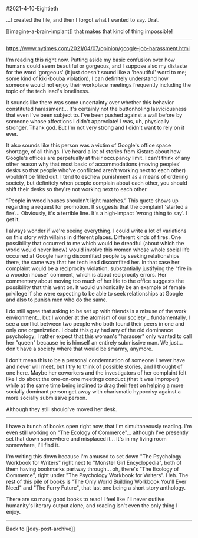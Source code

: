 #2021-4-10-Eightieth

...I created the file, and then I forgot what I wanted to say.  Drat.

[[imagine-a-brain-implant]] that makes that kind of thing impossible!

---
https://www.nytimes.com/2021/04/07/opinion/google-job-harassment.html

I'm reading this right now.  Putting aside my basic confusion over how humans could seem beautiful or gorgeous, and I suppose also my distaste for the word 'gorgeous' (it just doesn't sound like a 'beautiful' word to me; some kind of kiki-bouba violation), I can definitely understand how someone would not enjoy their workplace meetings frequently including the topic of the tech lead's loneliness.

It sounds like there was some uncertainty over whether this behavior constituted harassment...  It's certainly not the buttonholing lasviciousness that even I've been subject to.  I've been pushed against a wall before by someone whose affections I didn't appreciate!  I was, uh, physically stronger.  Thank god.  But I'm not very strong and I didn't want to rely on it ever.

It also sounds like this person was a victim of Google's office space shortage, of all things.  I've heard a lot of stories from Kistaro about how Google's offices are perpetually at their occupancy limit.  I can't think of any other reason why that most basic of accommodations (moving peoples' desks so that people who've conflicted aren't working next to each other) wouldn't be filled out.  I tend to eschew punishment as a means of ordering society, but definitely when people complain about each other, you should shift their desks so they're not working next to each other.

“People in wood houses shouldn’t light matches.”  This quote shows up regarding a request for promotion.  It suggests that the complaint 'started a fire'...  Obviously, it's a terrible line.  It's a high-impact 'wrong thing to say'.  I get it.

I always wonder if we're seeing everything.  I could write a lot of variations on this story with villains in different places.  Different kinds of fires.  One possibility that occurred to me which would be dreadful (about which the world would never know) would involve this women whose whole social life occurred at Google having discomfited people by seeking relationships there, the same way that her tech lead discomfited her.  In that case her complaint would be a reciprocity violation, substantially justifying the "fire in a wooden house" comment, which is about reciprocity errors.  Her commentary about moving too much of her life to the office suggests the possibility that this went on.  It would unironically be an example of female privilege if she were expecting to be able to seek relationships at Google and also to punish men who do the same.

I do still agree that asking to be set up with friends is a misuse of the work environment... but I wonder at the atomism of our society... fundamentally, I see a conflict between two people who both found their peers in one and only one organization.  I doubt this guy had any of the old dominance psychology; I rather expect that this woman's "harasser" only wanted to call her "queen" because he is himself an entirely submissive man.  We just... don't have a society where that would be smarmy, anymore.

I don't mean this to be a personal condemnation of someone I never have and never will meet, but I try to think of possible stories, and I thought of one here.  Maybe her coworkers and the investigators of her complaint felt like I do about the one-on-one meetings conduct (that it was improper) while at the same time being inclined to drag their feet on helping a more socially dominant person get away with charismatic hypocrisy against a more socially submissive person.

Although they still should've moved her desk.

---
I have a bunch of books open right now, that I'm simultaneously reading.  I'm even still working on "The Ecology of Commerce"... although I've presently set that down somewhere and misplaced it...  It's in my living room somewhere, I'll find it.

I'm writing this down because I'm amused to set down "The Psychology Workbook for Writers" right next to "Monster Girl Encyclopedia", both of them having bookmarks partway through... oh, there's "The Ecology of Commerce", right under "The Psychology Workbook for Writers".  Heh.  The rest of this pile of books is "The Only World Building Workbook You'll Ever Need" and "The Furry Future", that last one being a short story anthology.

There are so many good books to read!  I feel like I'll never outlive humanity's literary output alone, and reading isn't even the only thing I enjoy.

---
Back to [[day-post-archive]]
